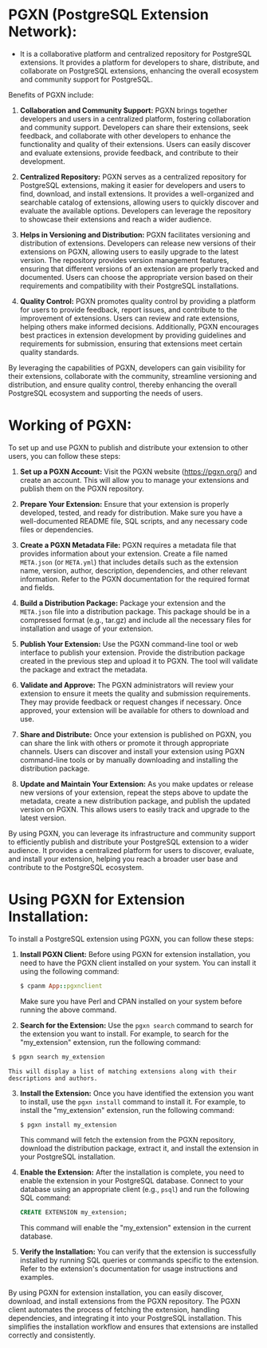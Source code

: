 # PGXN (PostgreSQL Extension Network):
- It is a collaborative platform and centralized repository for PostgreSQL extensions. It provides a platform for developers to share, distribute, and collaborate on PostgreSQL extensions, enhancing the overall ecosystem and community support for PostgreSQL.

Benefits of PGXN include:

1.  **Collaboration and Community Support:** PGXN brings together developers and users in a centralized platform, fostering collaboration and community support. Developers can share their extensions, seek feedback, and collaborate with other developers to enhance the functionality and quality of their extensions. Users can easily discover and evaluate extensions, provide feedback, and contribute to their development.

2.  **Centralized Repository:** PGXN serves as a centralized repository for PostgreSQL extensions, making it easier for developers and users to find, download, and install extensions. It provides a well-organized and searchable catalog of extensions, allowing users to quickly discover and evaluate the available options. Developers can leverage the repository to showcase their extensions and reach a wider audience.

3.  **Helps in Versioning and Distribution:** PGXN facilitates versioning and distribution of extensions. Developers can release new versions of their extensions on PGXN, allowing users to easily upgrade to the latest version. The repository provides version management features, ensuring that different versions of an extension are properly tracked and documented. Users can choose the appropriate version based on their requirements and compatibility with their PostgreSQL installations.

4.  **Quality Control:** PGXN promotes quality control by providing a platform for users to provide feedback, report issues, and contribute to the improvement of extensions. Users can review and rate extensions, helping others make informed decisions. Additionally, PGXN encourages best practices in extension development by providing guidelines and requirements for submission, ensuring that extensions meet certain quality standards.

By leveraging the capabilities of PGXN, developers can gain visibility for their extensions, collaborate with the community, streamline versioning and distribution, and ensure quality control, thereby enhancing the overall PostgreSQL ecosystem and supporting the needs of users.

# Working of PGXN:
To set up and use PGXN to publish and distribute your extension to other users, you can follow these steps:

1.  **Set up a PGXN Account:** Visit the PGXN website (<https://pgxn.org/>) and create an account. This will allow you to manage your extensions and publish them on the PGXN repository.

2.  **Prepare Your Extension:** Ensure that your extension is properly developed, tested, and ready for distribution. Make sure you have a well-documented README file, SQL scripts, and any necessary code files or dependencies.

3.  **Create a PGXN Metadata File:** PGXN requires a metadata file that provides information about your extension. Create a file named `META.json` (or `META.yml`) that includes details such as the extension name, version, author, description, dependencies, and other relevant information. Refer to the PGXN documentation for the required format and fields.

4.  **Build a Distribution Package:** Package your extension and the `META.json` file into a distribution package. This package should be in a compressed format (e.g., tar.gz) and include all the necessary files for installation and usage of your extension.

5.  **Publish Your Extension:** Use the PGXN command-line tool or web interface to publish your extension. Provide the distribution package created in the previous step and upload it to PGXN. The tool will validate the package and extract the metadata.

6.  **Validate and Approve:** The PGXN administrators will review your extension to ensure it meets the quality and submission requirements. They may provide feedback or request changes if necessary. Once approved, your extension will be available for others to download and use.

7.  **Share and Distribute:** Once your extension is published on PGXN, you can share the link with others or promote it through appropriate channels. Users can discover and install your extension using PGXN command-line tools or by manually downloading and installing the distribution package.

8.  **Update and Maintain Your Extension:** As you make updates or release new versions of your extension, repeat the steps above to update the metadata, create a new distribution package, and publish the updated version on PGXN. This allows users to easily track and upgrade to the latest version.

By using PGXN, you can leverage its infrastructure and community support to efficiently publish and distribute your PostgreSQL extension to a wider audience. It provides a centralized platform for users to discover, evaluate, and install your extension, helping you reach a broader user base and contribute to the PostgreSQL ecosystem.

# Using PGXN for Extension Installation:

To install a PostgreSQL extension using PGXN, you can follow these steps:

1.  **Install PGXN Client:** Before using PGXN for extension installation, you need to have the PGXN client installed on your system. You can install it using the following command:
    
    ```ruby
    $ cpanm App::pgxnclient
    ```
    
    Make sure you have Perl and CPAN installed on your system before running the above command.
    
2.  **Search for the Extension:** Use the `pgxn search` command to search for the extension you want to install. For example, to search for the "my\_extension" extension, run the following command:
    
  ```ruby
   $ pgxn search my_extension
   ```
    
    This will display a list of matching extensions along with their descriptions and authors.
    
3. **Install the Extension:** Once you have identified the extension you want to install, use the `pgxn install` command to install it. For example, to install the "my\_extension" extension, run the following command:
    
    ```ruby
    $ pgxn install my_extension
    ```
    
    This command will fetch the extension from the PGXN repository, download the distribution package, extract it, and install the extension in your PostgreSQL installation.
    
4.  **Enable the Extension:** After the installation is complete, you need to enable the extension in your PostgreSQL database. Connect to your database using an appropriate client (e.g., `psql`) and run the following SQL command:
    
    ```sql
    CREATE EXTENSION my_extension;
    ```
    
    This command will enable the "my\_extension" extension in the current database.
    
5.  **Verify the Installation:** You can verify that the extension is successfully installed by running SQL queries or commands specific to the extension. Refer to the extension's documentation for usage instructions and examples.
    

By using PGXN for extension installation, you can easily discover, download, and install extensions from the PGXN repository. The PGXN client automates the process of fetching the extension, handling dependencies, and integrating it into your PostgreSQL installation. This simplifies the installation workflow and ensures that extensions are installed correctly and consistently.

